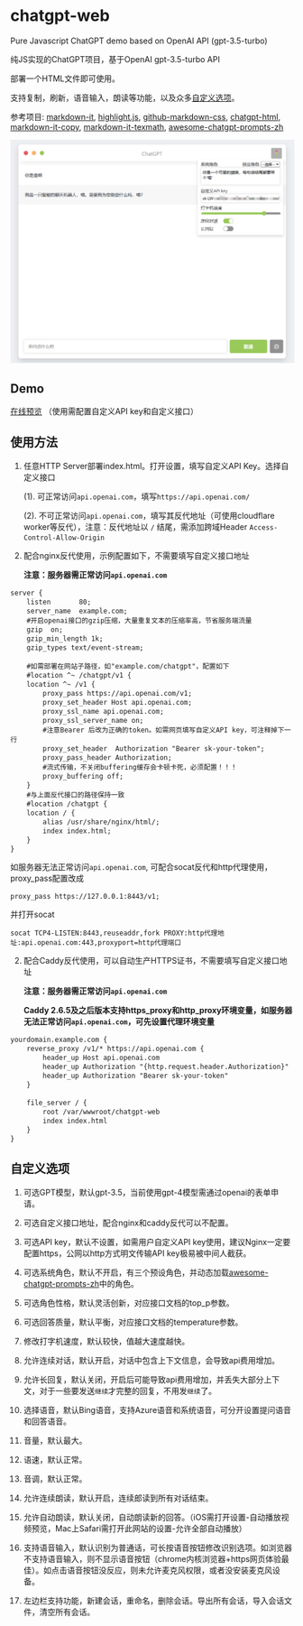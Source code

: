 # chatgpt-web
Pure Javascript ChatGPT demo based on OpenAI API (gpt-3.5-turbo)

纯JS实现的ChatGPT项目，基于OpenAI gpt-3.5-turbo API

部署一个HTML文件即可使用。

支持复制，刷新，语音输入，朗读等功能，以及众多[自定义选项](#自定义选项)。

参考项目: 
[markdown-it](https://github.com/markdown-it/markdown-it), 
[highlight.js](https://github.com/highlightjs/highlight.js), 
[github-markdown-css](https://github.com/sindresorhus/github-markdown-css), 
[chatgpt-html](https://github.com/slippersheepig/chatgpt-html), 
[markdown-it-copy](https://github.com/ReAlign/markdown-it-copy), 
[markdown-it-texmath](https://github.com/goessner/markdown-it-texmath), 
[awesome-chatgpt-prompts-zh](https://github.com/PlexPt/awesome-chatgpt-prompts-zh)

![示例](https://github.com/xqdoo00o/chatgpt-web/blob/main/example.png)

## Demo

[在线预览](https://xqdoo00o.github.io/chatgpt-web/) （使用需配置自定义API key和自定义接口）

## 使用方法
1. 任意HTTP Server部署index.html。打开设置，填写自定义API Key。选择自定义接口

    (1). 可正常访问`api.openai.com`，填写`https://api.openai.com/`

    (2). 不可正常访问`api.openai.com`，填写其反代地址（可使用cloudflare worker等反代），注意：反代地址以 `/` 结尾，需添加跨域Header `Access-Control-Allow-Origin`
2. 配合nginx反代使用，示例配置如下，不需要填写自定义接口地址

    **注意：服务器需正常访问`api.openai.com`**
```
server {
    listen       80;
    server_name  example.com;
    #开启openai接口的gzip压缩，大量重复文本的压缩率高，节省服务端流量
    gzip  on;
    gzip_min_length 1k;
    gzip_types text/event-stream;

    #如需部署在网站子路径，如"example.com/chatgpt"，配置如下
    #location ^~ /chatgpt/v1 {
    location ^~ /v1 {
        proxy_pass https://api.openai.com/v1;
        proxy_set_header Host api.openai.com;
        proxy_ssl_name api.openai.com;
        proxy_ssl_server_name on;
        #注意Bearer 后改为正确的token。如需网页填写自定义API key，可注释掉下一行
        proxy_set_header  Authorization "Bearer sk-your-token";
        proxy_pass_header Authorization;
        #流式传输，不关闭buffering缓存会卡顿卡死，必须配置！！！
        proxy_buffering off;
    }
    #与上面反代接口的路径保持一致
    #location /chatgpt {
    location / {
        alias /usr/share/nginx/html/;
        index index.html;
    }
}
```
如服务器无法正常访问`api.openai.com`, 可配合socat反代和http代理使用，proxy_pass配置改成
```
proxy_pass https://127.0.0.1:8443/v1;
```
并打开socat
```
socat TCP4-LISTEN:8443,reuseaddr,fork PROXY:http代理地址:api.openai.com:443,proxyport=http代理端口
```
2. 配合Caddy反代使用，可以自动生产HTTPS证书，不需要填写自定义接口地址

   **注意：服务器需正常访问`api.openai.com`**

   **Caddy 2.6.5及之后版本支持https_proxy和http_proxy环境变量，如服务器无法正常访问`api.openai.com`，可先设置代理环境变量**
```
yourdomain.example.com {
	reverse_proxy /v1/* https://api.openai.com {
		header_up Host api.openai.com
		header_up Authorization "{http.request.header.Authorization}"
		header_up Authorization "Bearer sk-your-token"
	}

	file_server / {
		root /var/wwwroot/chatgpt-web
		index index.html
	}
}
```

## 自定义选项

1. 可选GPT模型，默认gpt-3.5，当前使用gpt-4模型需通过openai的表单申请。

2. 可选自定义接口地址，配合nginx和caddy反代可以不配置。

3. 可选API key，默认不设置，如需用户自定义API key使用，建议Nginx一定要配置https，公网以http方式明文传输API key极易被中间人截获。

4. 可选系统角色，默认不开启，有三个预设角色，并动态加载[awesome-chatgpt-prompts-zh](https://github.com/PlexPt/awesome-chatgpt-prompts-zh)中的角色。

5. 可选角色性格，默认灵活创新，对应接口文档的top_p参数。

6. 可选回答质量，默认平衡，对应接口文档的temperature参数。

7. 修改打字机速度，默认较快，值越大速度越快。

8. 允许连续对话，默认开启，对话中包含上下文信息，会导致api费用增加。

9. 允许长回复，默认关闭，开启后可能导致api费用增加，并丢失大部分上下文，对于一些要发送`继续`才完整的回复，不用发`继续`了。

10. 选择语音，默认Bing语音，支持Azure语音和系统语音，可分开设置提问语音和回答语音。

11. 音量，默认最大。

12. 语速，默认正常。

13. 音调，默认正常。

14. 允许连续朗读，默认开启，连续郎读到所有对话结束。

15. 允许自动朗读，默认关闭，自动朗读新的回答。（iOS需打开设置-自动播放视频预览，Mac上Safari需打开此网站的设置-允许全部自动播放）

16. 支持语音输入，默认识别为普通话，可长按语音按钮修改识别选项。如浏览器不支持语音输入，则不显示语音按钮（chrome内核浏览器+https网页体验最佳）。如点击语音按钮没反应，则未允许麦克风权限，或者没安装麦克风设备。

17. 左边栏支持功能，新建会话，重命名，删除会话。导出所有会话，导入会话文件，清空所有会话。
